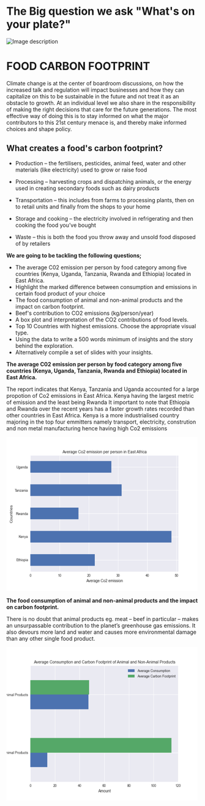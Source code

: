 #  The Big question we ask "What's on your plate?"

<img src="https://static01.nyt.com/images/2019/04/30/dining/food-climate-faq-1556227069074/food-climate-faq-1556227069074-videoSixteenByNineJumbo1600.jpg" alt="Image description" width="800" height="400">

# FOOD CARBON FOOTPRINT 

Climate change is at the center of boardroom discussions, on how the increased 
talk and regulation will impact businesses and how they can capitalize on this to 
be sustainable in the future and not treat it as an obstacle to growth. At an individual 
level we also share in the responsibility of making the right decisions that care for 
the future generations. The most effective way of doing this is to stay informed on what 
the major contributors to this 21st century menace is, and thereby make informed choices 
and shape policy. 

## What creates a food's carbon footprint?
- Production – the fertilisers, pesticides, animal feed, water and other materials (like electricity) used to grow or raise food

- Processing – harvesting crops and dispatching animals, or the energy used in creating secondary foods such as dairy products

- Transportation – this includes from farms to processing plants, then on to retail units and finally from the shops to your home

- Storage and cooking – the electricity involved in refrigerating and then cooking the food you’ve bought

- Waste – this is both the food you throw away and unsold food disposed of by retailers

**We are going to be tackling the following questions;**
- The average C02 emission per person by food category among five countries (Kenya, Uganda, Tanzania, Rwanda and Ethiopia) located in East Africa.
- Highlight the marked difference between consumption and emissions in certain food product of your choice
- The food consumption of animal and non-animal products and the impact on carbon footprint. 
- Beef's contribution to CO2 emissions (kg/person/year) 
- A box plot and interpretation of the CO2 contributions of food levels.
- Top 10 Countries with highest emissions. Choose the appropriate visual type. 
- Using the data to write a 500 words minimum of insights and the story behind the exploration.
- Alternatively compile a set of slides with your insights.

**The average C02 emission per person by food category among five countries (Kenya, Uganda, Tanzania, Rwanda and Ethiopia) located in East Africa.**

The report indicates that Kenya, Tanzania and Uganda accounted for a large propotion of Co2 emissions in East Africa.
Kenya having the largest metric of emission and the least being Rwanda
It important to note that Ethiopia and Rwanda over the recent years has a faster growth rates recorded than other countries in East Africa.
Kenya is a more industrialised country majoring in the top four emmitters namely transport, electricity, constrution and non metal manufacturing hence having high Co2 emissions

<img src="https://github.com/Mugambi99/EDA-Projects-/blob/main/Food%20Carbon%20Footprint/Plots/Average%20Co2%20emission%20East%20Africa.png" alt="Image description" width="500" height="400">

**The food consumption of animal and non-animal products and the impact on carbon footprint.**

There is no doubt that animal products eg. meat – beef in particular – makes an unsurpassable contribution to the planet’s greenhouse gas emissions. It also devours more land and water and causes more environmental damage than any other single food product.

<img src="https://github.com/Mugambi99/EDA-Projects-/blob/main/Food%20Carbon%20Footprint/Plots/Animal%20and%20Non-Animal%20Products.png" alt="Image description" width="500" height="400">
